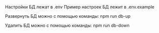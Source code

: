 Настройки БД лежат в .env
Пример настроек БД лежит в .env.example

Развернуть БД можно с помощью команды:
npm run db-up

Удалить БД можно с помощью команды:
npm run db-down
